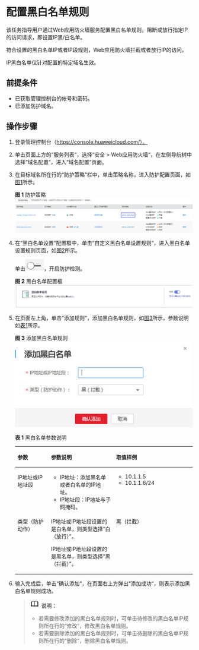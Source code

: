 # 配置黑白名单规则<a name="waf_01_0012"></a>

该任务指导用户通过Web应用防火墙服务配置黑白名单规则，阻断或放行指定IP的访问请求，即设置IP黑/白名单。

符合设置的黑白名单IP或者IP段规则，Web应用防火墙拦截或者放行IP的访问。

IP黑白名单仅针对配置的特定域名生效。

## 前提条件<a name="section2256777914731"></a>

-   已获取管理控制台的帐号和密码。
-   已添加防护域名。

## 操作步骤<a name="section61533550183130"></a>

1.  登录管理控制台（https://console.huaweicloud.com/）。
2.  单击页面上方的“服务列表“，选择“安全  \>  Web应用防火墙“，在左侧导航树中选择“域名配置“，进入“域名配置“页面。
3.  在目标域名所在行的“防护策略“栏中，单击策略名称，进入防护配置页面，如[图1](#waf_01_0008_fig164792010154510)所示。

    **图 1**  防护策略<a name="waf_01_0008_fig164792010154510"></a>  
    ![](figures/防护策略.jpg "防护策略")

4.  在“黑白名单设置“配置框中，单击“自定义黑白名单设置规则“，进入黑白名单设置规则页面，如[图2](#fig0358162863015)所示。

    单击![](figures/关闭图标.jpg)，开启防护检测。

    **图 2**  黑白名单配置框<a name="fig0358162863015"></a>  
    ![](figures/黑白名单配置框.png "黑白名单配置框")

5.  在页面左上角，单击“添加规则“，添加黑白名单规则，如[图3](#fig22686744114137)所示，参数说明如[表1](#table27095251482)所示。

    **图 3**  添加黑白名单规则<a name="fig22686744114137"></a>  
    ![](figures/添加黑白名单规则.jpg "添加黑白名单规则")

    **表 1**  黑白名单参数说明

    <a name="table27095251482"></a>
    <table><thead align="left"><tr id="row137101425382"><th class="cellrowborder" valign="top" width="18.81188118811881%" id="mcps1.2.4.1.1"><p id="p7710142515815"><a name="p7710142515815"></a><a name="p7710142515815"></a>参数</p>
    </th>
    <th class="cellrowborder" valign="top" width="36.633663366336634%" id="mcps1.2.4.1.2"><p id="p871117253815"><a name="p871117253815"></a><a name="p871117253815"></a>参数说明</p>
    </th>
    <th class="cellrowborder" valign="top" width="44.554455445544555%" id="mcps1.2.4.1.3"><p id="p1571112518818"><a name="p1571112518818"></a><a name="p1571112518818"></a>取值样例</p>
    </th>
    </tr>
    </thead>
    <tbody><tr id="row20711192519818"><td class="cellrowborder" valign="top" width="18.81188118811881%" headers="mcps1.2.4.1.1 "><p id="p77111025289"><a name="p77111025289"></a><a name="p77111025289"></a>IP地址或IP地址段</p>
    </td>
    <td class="cellrowborder" valign="top" width="36.633663366336634%" headers="mcps1.2.4.1.2 "><a name="ul129831037141019"></a><a name="ul129831037141019"></a><ul id="ul129831037141019"><li>IP地址：添加黑名单或者白名单的IP地址。</li><li>IP地址段：IP地址与子网掩码。</li></ul>
    </td>
    <td class="cellrowborder" valign="top" width="44.554455445544555%" headers="mcps1.2.4.1.3 "><a name="ul77819464108"></a><a name="ul77819464108"></a><ul id="ul77819464108"><li>10.1.1.5</li><li>10.1.1.6/24</li></ul>
    </td>
    </tr>
    <tr id="row290515450818"><td class="cellrowborder" valign="top" width="18.81188118811881%" headers="mcps1.2.4.1.1 "><p id="p790512451282"><a name="p790512451282"></a><a name="p790512451282"></a>类型（防护动作）</p>
    </td>
    <td class="cellrowborder" valign="top" width="36.633663366336634%" headers="mcps1.2.4.1.2 "><p id="p0906145582"><a name="p0906145582"></a><a name="p0906145582"></a>IP地址或IP地址段设置的是白名单，则类型选择<span class="parmvalue" id="parmvalue114261318113320"><a name="parmvalue114261318113320"></a><a name="parmvalue114261318113320"></a>“白（放行）”</span>。</p>
    <p id="p1948734541416"><a name="p1948734541416"></a><a name="p1948734541416"></a>IP地址或IP地址段设置的是黑名单，则类型选择<span class="parmvalue" id="parmvalue3671615133316"><a name="parmvalue3671615133316"></a><a name="parmvalue3671615133316"></a>“黑（拦截）”</span>。</p>
    </td>
    <td class="cellrowborder" valign="top" width="44.554455445544555%" headers="mcps1.2.4.1.3 "><p id="p10436236121516"><a name="p10436236121516"></a><a name="p10436236121516"></a>黑（拦截）</p>
    </td>
    </tr>
    </tbody>
    </table>

6.  输入完成后，单击“确认添加“，在页面右上方弹出“添加成功“，则表示添加黑白名单规则成功。

    >![](public_sys-resources/icon-note.gif) **说明：**   
    >-   若需要修改添加的黑白名单规则时，可单击待修改的黑白名单IP规则所在行的“修改“，修改黑白名单规则。  
    >-   若需要删除添加的黑白名单规则时，可单击待删除的黑白名单IP规则所在行的“删除“，删除黑白名单规则。  


